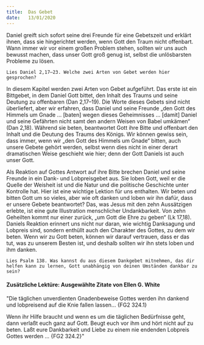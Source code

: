 ```yaml
---
title:  Das Gebet
date:   13/01/2020
---
```


Daniel greift sich sofort seine drei Freunde für eine Gebetszeit und erklärt ihnen, dass sie hingerichtet werden, wenn Gott den Traum nicht offenbart. Wann immer wir vor einem großen Problem stehen, sollten wir uns auch bewusst machen, dass unser Gott groß genug ist, selbst die unlösbarsten Probleme zu lösen.

`Lies Daniel 2,17–23. Welche zwei Arten von Gebet werden hier gesprochen?`

In diesem Kapitel werden zwei Arten von Gebet aufgeführt. Das erste ist ein Bittgebet, in dem Daniel Gott bittet, den Inhalt des Traums und seine Deutung zu offenbaren (Dan 2,17–19). Die Worte dieses Gebets sind nicht überliefert, aber wir erfahren, dass Daniel und seine Freunde „den Gott des Himmels um Gnade … [baten] wegen dieses Geheimnisses … [damit] Daniel und seine Gefährten nicht samt den andern Weisen von Babel umkämen“ (Dan 2,18). Während sie beten, beantwortet Gott ihre Bitte und offenbart den Inhalt und die Deutung des Traums des Königs. Wir können gewiss sein, dass immer, wenn wir „den Gott des Himmels um Gnade“ bitten, auch unsere Gebete gehört werden, selbst wenn dies nicht in einer derart dramatischen Weise geschieht wie hier; denn der Gott Daniels ist auch unser Gott.

Als Reaktion auf Gottes Antwort auf ihre Bitte brechen Daniel und seine Freunde in ein Dank- und Lobpreisgebet aus. Sie loben Gott, weil er die Quelle der Weisheit ist und die Natur und die politische Geschichte unter Kontrolle hat. Hier ist eine wichtige Lektion für uns enthalten. Wir beten und bitten Gott um so vieles, aber wie oft danken und loben wir ihn dafür, dass er unsere Gebete beantwortet? Das, was Jesus mit den zehn Aussätzigen erlebte, ist eine gute Illustration menschlicher Undankbarkeit. Von zehn Geheilten kommt nur einer zurück, „um Gott die Ehre zu geben“ (Lk 17,18). Daniels Reaktion erinnert uns nicht nur daran, wie wichtig Danksagung und Lobpreis sind, sondern enthüllt auch den Charakter des Gottes, zu dem wir beten. Wenn wir zu Gott beten, können wir darauf vertrauen, dass er das tut, was zu unserem Besten ist, und deshalb sollten wir ihn stets loben und ihm danken.

`Lies Psalm 138. Was kannst du aus diesem Dankgebet mitnehmen, das dir helfen kann zu lernen, Gott unabhängig von deinen Umständen dankbar zu sein?`

#### Zusätzliche Lektüre: Ausgewählte Zitate von Ellen G. White

"Die täglichen unverdienten Gnadenbeweise Gottes werden ihn dankend und lobpreisend auf die Knie fallen lassen... {FG2 324.1}

Wenn ihr Hilfe braucht und wenn es um die täglichen Bedürfnisse geht, dann verlaßt euch ganz auf Gott. Beugt euch vor ihm und hört nicht auf zu beten. Laßt eure Dankbarkeit und Liebe zu einem nie endenden Lobpreis Gottes werden ... {FG2 324.2}"